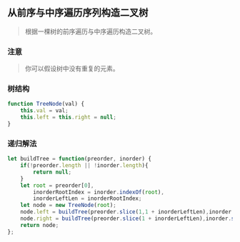 
##  从前序与中序遍历序列构造二叉树
> 根据一棵树的前序遍历与中序遍历构造二叉树。

### 注意
> 你可以假设树中没有重复的元素。   


### 树结构
```javascript 1.8
function TreeNode(val) {
    this.val = val;
    this.left = this.right = null;
}
```

### 递归解法
```javascript 1.8
let buildTree = function(preorder, inorder) {
    if(!preorder.length || !inorder.length){
        return null;
    }
    let root = preorder[0],
        inorderRootIndex = inorder.indexOf(root),
        inorderLeftLen = inorderRootIndex;
    let node = new TreeNode(root);
    node.left = buildTree(preorder.slice(1,1 + inorderLeftLen),inorder.slice(0,inorderRootIndex));
    node.right = buildTree(preorder.slice(1 + inorderLeftLen),inorder.slice(inorderRootIndex + 1));
    return node;
};
```
